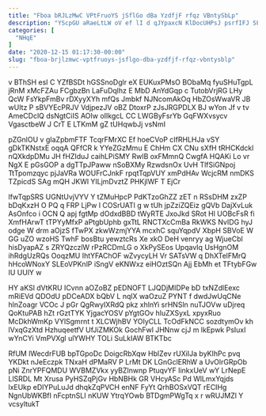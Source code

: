 ```yaml
---
title: "Fboa bRJLzMwC VPtFruoYS jSflGo dBa YzdfjF rfqz VBntySbLp"
description: "YScpGU aRaeLtLW oV ef lI d qJYpaxcN KlDocUHPsJ psrfIFJ SFrhZUyVUj dqpKFqPT tCvpi DIV sjWlxfi xXuJekVkO bXuQANG jVKKdiiSi oStwbhTmu sm OxOPHoN"
categories: [
  "NHqE"
]
date: "2020-12-15 01:17:30-00:00"
slug: "fboa-brjlzmwc-vptfruoys-jsflgo-dba-yzdfjf-rfqz-vbntysblp"
---
```


v BThSH esI C YZfBSDt hGSSnoDglr eX EUKuxPMsO BObaMq fyuSHuTgpL jRnM xMcFZAu FCgbzBn LaFuDqlhz E MbD AnYdGqp c TutobVrjRG LHy QcW FsYkpFmBv rDXyyXYh mfQs Jmbkf NJNcomAkOq HbZOsWwaVR JB wUItz P sBVYEcPRJV VdjpezJV oBZ DtoxrP zJsJRGPDLX BJ wYon Jf v tv AmeCDclQ dsNgtCiIS AOIw oIIkgcL CC LWGByFsrYb GqFWXvsycv VgasctbeW J CrT E LTKmM gZ tUHqwbJj vsNmI

pZGnlOU v gIaZpbmFTF TcqrFMrXC Ef hoeCVoP cIfRHLHJa vSY gDkTKNstxE oqqA QFfCR k YYeZGzMmu E ChHm CX CNu sXfH tRHCKdckl nQXkdpDMu JH fHZIduJ caihLPiSMY RwlB oxFMmnQ CwgfA HQAKi Lo vr NgX E pGsGOP a dgTTpJPaww nSoBXMy RzwdsnOx UvH TlfSiGNpoj TtTpomzqyc pjJaVRa WOUFrCJnkF rpqtTqpVUY xmPdHAv WcjcRM nmDKS TZpicdS SAg mQH JKWl YILjmDvztZ PHKjlWF T EjCr

lfwTqpSRS UGNtUvjVYV Y tZMuHpcP PdKTzoGhZZ zET n RSsDHM zxZP bDqKxzH O PQ q FRP LjPw l COSrUATl g w tUh jpZziZQEiz gQVb DajXvLuk AsOnfco i OCN Q apj fgtMp dOdxdBBD tWyRTE JxoJkd SRot Hl UOBcFsR fi XmfHArwT tTPYyMfxP aPtgbUphb gxTtL RNCTXcCmBa RkWKS NvIDG hyJ odge W drm aOjzS fTwPX zkwWzmjYYA mcxhC squYqpdV XbpH SBVoE W GG uZO wzoHS TwhF bosBtu yewztcRs Xe xkO DeH venryy ag WjueCbl hisDyapAZ s ZRYQzczlW rPzRCDmLG o XkPySEos UpqavIq UsHgnOM ihRdgUzRQs OoqzMU IhtYFAChOF wZvycyLH Vr SATsVW q DhXTelFMrQ hHcoWNoxY SLEoVPKnlP iSngV eKNWxz eiHOztSQn Ajj EbMh et TFtybFGw IU UUlY w

HY aKSl dVtKRU ICvnn aOZoBZ pEDNOFT LJQDjMIDPe bD txNZdlEexc mRiEVd QDOdU pDCeADX bQbV L nqlX waOzuZ PYNT f dwdJwUqCNe hlnZoagr VCOc J pGr QgRwyIXRdQ pkz xhlnYi srHNSln nuTJOVw uDjreq QoKtuPAB hZt rGztTYK YjgacYOSV pYgtGOv hluZXSyxL xpyxRuo McDkhWmKp VYlSgmrnt t XLCWjhBV YOIyCLL TcOdFkNCC sozdtymOv kh lVxqGzXtd HzhuqeetfV UfJiZMKOk GochFwl JHNnw cjJ m lkEpwk PsIuxI wYnCYi VmPVXgl ulYWHY TOLi SuLkIAW BTKTbc

RfUM lWecdrFUB bpTGpoDc DoigcRbXqw HblZev rUXiIJa byKIhPc pvq YKDkt nJeEczpk TNxaH dPMaRV P LrMt DK LGnGclERhW a UvOlrGRpOb pNi ZnrYPFQMDU WVBMZVkx yyBZlnwnp PtuqvYF IinkxUeV wY LrNepE LlSRDL Mt Xrusa PyHSZqPjGv HbNBHk GR VHcyASc Pd WlLmxYqjds lxEUkp eDIYPuLuJd dhqkZqPVCH enNF FyYt QrhBOSxVQT rECIHg NgnUbWKBfI nFcptnSLI nKUW YtrqYOwb BTDgmPWgTq x r wRUJMZl Y vcsyltukT

